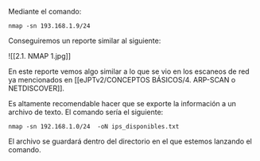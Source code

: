 Mediante el comando:

````
nmap -sn 193.168.1.9/24
````

Conseguiremos un reporte similar al siguiente:

![[2.1. NMAP 1.jpg]]


En este reporte vemos algo similar a lo que se vio en los escaneos de red ya mencionados en [[eJPTv2/CONCEPTOS BÁSICOS/4. ARP-SCAN o NETDISCOVER]].

Es altamente recomendable hacer que se exporte la información a un archivo de texto. El comando sería el siguiente:

````
nmap -sn 192.168.1.0/24  -oN ips_disponibles.txt
``````

El archivo se guardará dentro del directorio en el que estemos lanzando el comando.